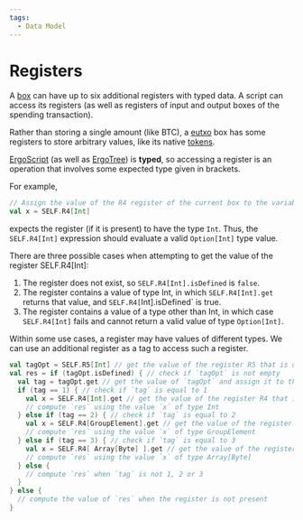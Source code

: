 ```yaml
---
tags:
  - Data Model
---
```

# Registers

A [box](box.md) can have up to six additional registers with typed data. A script can access its registers (as well as registers of input and output boxes of the spending transaction).

Rather than storing a single amount (like BTC), a [eutxo](eutxo.md) box has some registers to store arbitrary values, like its native [tokens](tokens.md).

[ErgoScript](/dev/scs/ergoscript) (as well as [ErgoTree](/dev/scs/ergotree)) is **typed**, so accessing a register is an operation that involves some expected type given in brackets. 

    
For example, 

```scala
// Assign the value of the R4 register of the current box to the variable x
val x = SELF.R4[Int]
```

expects the register (if it is present) to have the type `Int`. Thus, the `SELF.R4[Int]` expression should evaluate a valid `Option[Int]` type value.

There are three possible cases when attempting to get the value of the register SELF.R4[Int]:

1. The register does not exist, so `SELF.R4[Int].isDefined` is `false`.
2. The register contains a value of type Int, in which `SELF.R4[Int].get` returns that value, and `SELF.R4[`Int].isDefined` is true.
3. The register contains a value of a type other than Int, in which case `SELF.R4[Int]` fails and cannot return a valid value of type `Option[Int]`.

    
Within some use cases, a register may have values of different types. We can use an additional register as a tag to access such a register.

```scala
val tagOpt = SELF.R5[Int] // get the value of the register R5 that is of type Int, and assign it to the variable `tagOpt`
val res = if (tagOpt.isDefined) { // check if `tagOpt` is not empty
  val tag = tagOpt.get // get the value of `tagOpt` and assign it to the variable `tag`
  if (tag == 1) { // check if `tag` is equal to 1
    val x = SELF.R4[Int].get // get the value of the register R4 that is of type Int and assign it to the variable `x`
    // compute `res` using the value `x` of type Int
  } else if (tag == 2) { // check if `tag` is equal to 2
    val x = SELF.R4[GroupElement].get // get the value of the register R4 that is of type GroupElement and assign it to the variable `x`
    // compute `res` using the value `x` of type GroupElement
  } else if (tag == 3) { // check if `tag` is equal to 3
    val x = SELF.R4[ Array[Byte] ].get // get the value of the register R4 that is of type Array[Byte] and assign it to the variable `x`
    // compute `res` using the value `x` of type Array[Byte]
  } else {
    // compute `res` when `tag` is not 1, 2 or 3
  }
} else {
  // compute the value of `res` when the register is not present
}
```
